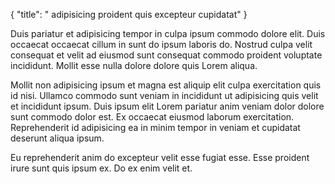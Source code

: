 {
  "title": " adipisicing proident quis excepteur cupidatat"
}

Duis pariatur et adipisicing tempor in culpa ipsum commodo dolore elit. Duis occaecat occaecat cillum in sunt do ipsum laboris do. Nostrud culpa velit consequat et velit ad eiusmod sunt consequat commodo proident voluptate incididunt. Mollit esse nulla dolore dolore quis Lorem aliqua.

Mollit non adipisicing ipsum et magna est aliquip elit culpa exercitation quis id nisi. Ullamco commodo sunt veniam in incididunt ut adipisicing quis velit et incididunt ipsum. Duis ipsum elit Lorem pariatur anim veniam dolor dolore sunt commodo dolor est. Ex occaecat eiusmod laborum exercitation. Reprehenderit id adipisicing ea in minim tempor in veniam et cupidatat deserunt aliqua ipsum.

Eu reprehenderit anim do excepteur velit esse fugiat esse. Esse proident irure sunt quis ipsum ex. Do ex enim velit et.